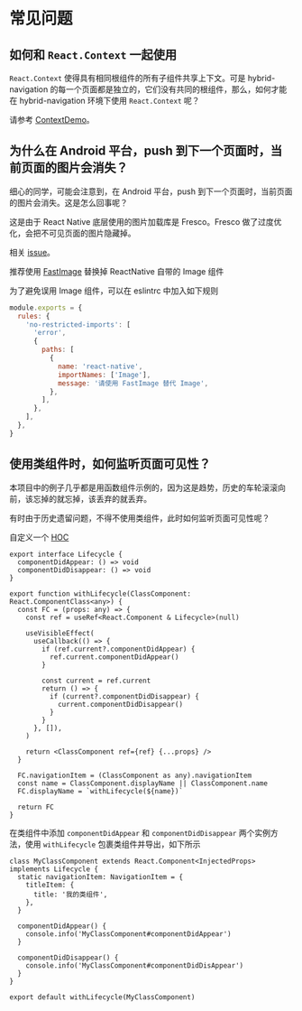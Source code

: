 # 常见问题

## 如何和 `React.Context` 一起使用

`React.Context` 使得具有相同根组件的所有子组件共享上下文。可是 hybrid-navigation 的每一个页面都是独立的，它们没有共同的根组件，那么，如何才能在 hybrid-navigation 环境下使用 `React.Context` 呢？

请参考 [ContextDemo](https://github.com/listenzz/MultiContextDemo)。

## 为什么在 Android 平台，push 到下一个页面时，当前页面的图片会消失？

细心的同学，可能会注意到，在 Android 平台，push 到下一个页面时，当前页面的图片会消失。这是怎么回事呢？

这是由于 React Native 底层使用的图片加载库是 Fresco。Fresco 做了过度优化，会把不可见页面的图片隐藏掉。

相关 [issue](https://github.com/facebook/fresco/issues/1841)。

推荐使用 [FastImage](https://github.com/DylanVann/react-native-fast-image) 替换掉 ReactNative 自带的 Image 组件

为了避免误用 Image 组件，可以在 eslintrc 中加入如下规则

```js
module.exports = {
  rules: {
    'no-restricted-imports': [
      'error',
      {
        paths: [
          {
            name: 'react-native',
            importNames: ['Image'],
            message: '请使用 FastImage 替代 Image',
          },
        ],
      },
    ],
  },
}
```

## 使用类组件时，如何监听页面可见性？

本项目中的例子几乎都是用函数组件示例的，因为这是趋势，历史的车轮滚滚向前，该忘掉的就忘掉，该丢弃的就丢弃。

有时由于历史遗留问题，不得不使用类组件，此时如何监听页面可见性呢？

自定义一个 [HOC](https://reactjs.org/docs/higher-order-components.html)

```tsx
export interface Lifecycle {
  componentDidAppear: () => void
  componentDidDisappear: () => void
}

export function withLifecycle(ClassComponent: React.ComponentClass<any>) {
  const FC = (props: any) => {
    const ref = useRef<React.Component & Lifecycle>(null)

    useVisibleEffect(
      useCallback(() => {
        if (ref.current?.componentDidAppear) {
          ref.current.componentDidAppear()
        }

        const current = ref.current
        return () => {
          if (current?.componentDidDisappear) {
            current.componentDidDisappear()
          }
        }
      }, []),
    )

    return <ClassComponent ref={ref} {...props} />
  }

  FC.navigationItem = (ClassComponent as any).navigationItem
  const name = ClassComponent.displayName || ClassComponent.name
  FC.displayName = `withLifecycle(${name})`

  return FC
}
```

在类组件中添加 `componentDidAppear` 和 `componentDidDisappear` 两个实例方法，使用 `withLifecycle` 包裹类组件并导出，如下所示

```tsx
class MyClassComponent extends React.Component<InjectedProps> implements Lifecycle {
  static navigationItem: NavigationItem = {
    titleItem: {
      title: '我的类组件',
    },
  }

  componentDidAppear() {
    console.info('MyClassComponent#componentDidAppear')
  }

  componentDidDisappear() {
    console.info('MyClassComponent#componentDidDisAppear')
  }
}

export default withLifecycle(MyClassComponent)
```

